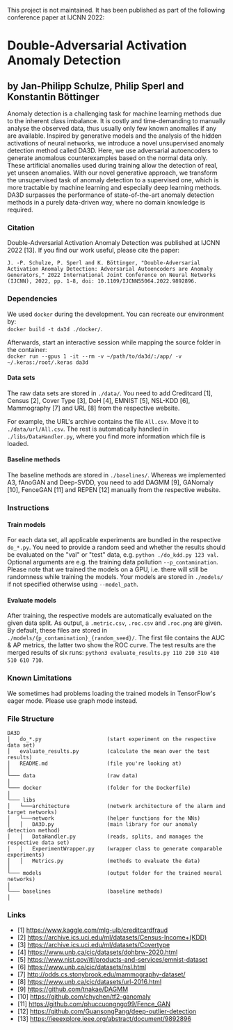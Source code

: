 This project is not maintained.
It has been published as part of the following conference paper at IJCNN 2022:
# Double-Adversarial Activation Anomaly Detection
## by Jan-Philipp Schulze, Philip Sperl and Konstantin Böttinger

Anomaly detection is a challenging task for machine learning methods due to the inherent class imbalance.
It is costly and time-demanding to manually analyse the observed data, thus usually only few known anomalies if any are available.
Inspired by generative models and the analysis of the hidden activations of neural networks, we introduce a novel unsupervised anomaly detection method called DA3D.
Here, we use adversarial autoencoders to generate anomalous counterexamples based on the normal data only.
These artificial anomalies used during training allow the detection of real, yet unseen anomalies.
With our novel generative approach, we transform the unsupervised task of anomaly detection to a supervised one, which is more tractable by machine learning and especially deep learning methods.
DA3D surpasses the performance of state-of-the-art anomaly detection methods in a purely data-driven way, where no domain knowledge is required.

### Citation
Double-Adversarial Activation Anomaly Detection was published at IJCNN 2022 [13].
If you find our work useful, please cite the paper:
```
J. -P. Schulze, P. Sperl and K. Böttinger, "Double-Adversarial Activation Anomaly Detection: Adversarial Autoencoders are Anomaly Generators," 2022 International Joint Conference on Neural Networks (IJCNN), 2022, pp. 1-8, doi: 10.1109/IJCNN55064.2022.9892896.
```

### Dependencies
We used ``docker`` during the development.
You can recreate our environment by:  
``docker build -t da3d ./docker/``.

Afterwards, start an interactive session while mapping the source folder in the container:  
``docker run --gpus 1 -it --rm -v ~/path/to/da3d/:/app/ -v ~/.keras:/root/.keras da3d``

#### Data sets
The raw data sets are stored in ``./data/``.
You need to add Creditcard [1], Census [2], Cover Type [3], DoH [4], EMNIST [5], NSL-KDD [6], Mammography [7] and URL [8] from the respective website.

For example, the URL's archive contains the file ``All.csv``.
Move it to ``./data/url/All.csv``.
The rest is automatically handled in ``./libs/DataHandler.py``, where you find more information which file is loaded.

#### Baseline methods
The baseline methods are stored in ``./baselines/``.
Whereas we implemented A3, fAnoGAN and Deep-SVDD, you need to add DAGMM [9], GANomaly [10], FenceGAN [11] and REPEN [12] manually from the respective website.

### Instructions

#### Train models
For each data set, all applicable experiments are bundled in the respective ``do_*.py``.
You need to provide a random seed and whether the results should be evaluated on the "val" or "test" data, e.g. ``python ./do_kdd.py 123 val``.
Optional arguments are e.g. the training data pollution ``--p_contamination``.
Please note that we trained the models on a GPU, i.e. there will still be randomness while training the models.
Your models are stored in ``./models/`` if not specified otherwise using ``--model_path``.

#### Evaluate models
After training, the respective models are automatically evaluated on the given data split.
As output, a ``.metric.csv``, ``.roc.csv`` and ``.roc.png`` are given.
By default, these files are stored in ``./models/{p_contamination}_{random_seed}/``.
The first file contains the AUC & AP metrics, the latter two show the ROC curve.
The test results are the merged results of six runs: 
``python3 evaluate_results.py 110 210 310 410 510 610 710``.

### Known Limitations
We sometimes had problems loading the trained models in TensorFlow's eager mode.
Please use graph mode instead.

### File Structure
```
DA3D
│   do_*.py                     (start experiment on the respective data set)
│   evaluate_results.py         (calculate the mean over the test results)
│   README.md                   (file you're looking at)
│
└─── data                       (raw data)
│
└─── docker                     (folder for the Dockerfile)
│
└─── libs
│   └───architecture            (network architecture of the alarm and target networks)
│   └───network                 (helper functions for the NNs)
│   │   DA3D.py                 (main library for our anomaly detection method)
│   │   DataHandler.py          (reads, splits, and manages the respective data set)
│   │   ExperimentWrapper.py    (wrapper class to generate comparable experiments)
│   │   Metrics.py              (methods to evaluate the data)
│
└─── models                     (output folder for the trained neural networks)
│
└─── baselines                  (baseline methods)
│
```

### Links
* [1] https://www.kaggle.com/mlg-ulb/creditcardfraud
* [2] https://archive.ics.uci.edu/ml/datasets/Census-Income+(KDD)
* [3] https://archive.ics.uci.edu/ml/datasets/Covertype
* [4] https://www.unb.ca/cic/datasets/dohbrw-2020.html
* [5] https://www.nist.gov/itl/products-and-services/emnist-dataset
* [6] https://www.unb.ca/cic/datasets/nsl.html
* [7] http://odds.cs.stonybrook.edu/mammography-dataset/
* [8] https://www.unb.ca/cic/datasets/url-2016.html
* [9] https://github.com/tnakae/DAGMM
* [10] https://github.com/chychen/tf2-ganomaly
* [11] https://github.com/phuccuongngo99/Fence_GAN
* [12] https://github.com/GuansongPang/deep-outlier-detection
* [13] https://ieeexplore.ieee.org/abstract/document/9892896

